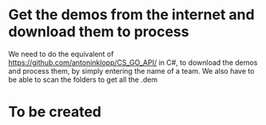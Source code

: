 ﻿# Get the demos from the internet and download them to process

We need to do the equivalent of https://github.com/antoninklopp/CS_GO_API/ in C#, 
to download the demos and process them, by simply entering the name of a team. 
We also have to be able to scan the folders to get all the .dem

# To be created
